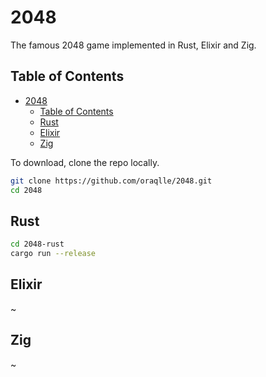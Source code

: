# 2048

The famous 2048 game implemented in Rust, Elixir and Zig.

## Table of Contents

- [2048](#2048)
  - [Table of Contents](#table-of-contents)
  - [Rust](#rust)
  - [Elixir](#elixir)
  - [Zig](#zig)

To download, clone the repo locally.

```sh
git clone https://github.com/oraqlle/2048.git
cd 2048
```

## Rust

```sh
cd 2048-rust
cargo run --release
```

## Elixir

~

## Zig

~
